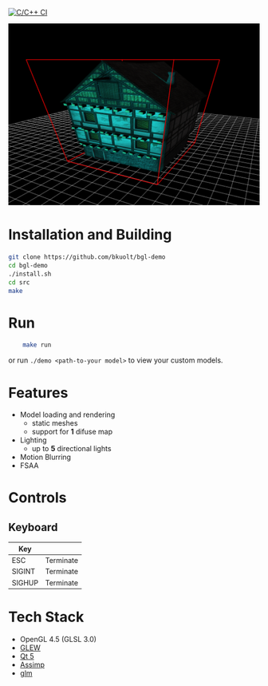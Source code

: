 [![C/C++ CI](https://github.com/bkuolt/bgl-3D-model-viewer/actions/workflows/test.yml/badge.svg?branch=development)](https://github.com/bkuolt/bgl-3D-model-viewer/actions/workflows/test.yml)

![Screenshot](screenshot.png "BGL Engine Tech Demo")

# Installation and Building
```bash
git clone https://github.com/bkuolt/bgl-demo
cd bgl-demo
./install.sh
cd src
make
```

# Run
```bash
    make run
```
or run `./demo <path-to-your model>` to view your custom models.

# Features
- Model loading and rendering
  - static meshes
  - support for **1** difuse map
-  Lighting
   - up to **5** directional lights
- Motion Blurring
- FSAA

# Controls

## Keyboard
| Key |  |
|-----|---|
| ESC | Terminate |
| SIGINT | Terminate |
| SIGHUP | Terminate |

# Tech Stack
 - OpenGL 4.5 (GLSL 3.0)
 - [GLEW](http://glew.sourceforge.net/)
 - [Qt 5]()
 - [Assimp](http://www.assimp.org/)
 - [glm](https://glm.g-truc.net/0.9.9/index.html) 
